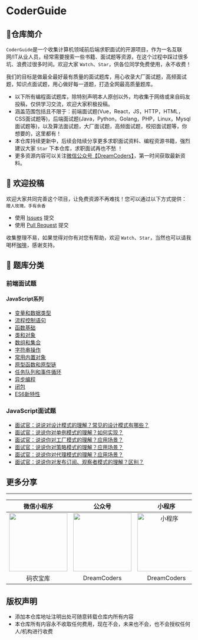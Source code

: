 CoderGuide
============================

## 🤠仓库简介

`CoderGuide`是一个收集计算机领域前后端求职面试的开源项目，作为一名互联网/IT从业人员，经常需要搜索一些书籍、面试题等资源，在这个过程中踩过很多坑、浪费过很多时间。欢迎大家 `Watch`、`Star`，供各位同学免费使用，永不收费！

我们的目标是做最全最好最有质量的面试题库，用心收录大厂面试题，高频面试题，知识点面试题，用心做好每一道题，打造全网最高质量题库。

- 以下所有编程面试题库，除特别声明本人原创以外，均收集于网络或来自码友投稿，仅供学习交流，欢迎大家积极投稿。
- 涵盖范围包括且不限于：前端面试题(Vue，React，JS，HTTP，HTML，CSS面试题等)，后端面试题(Java，Python，Golang，PHP，Linux，Mysql面试题等)，以及算法面试题，大厂面试题，高频面试题，校招面试题等，你想要的，这里都有！
- 本仓库持续更新中，后续会陆续分享更多求职面试资料、编程资源书籍，强烈建议大家 `Star` 下本仓库，求职面试再也不愁 ！
- 更多资源内容可以关注[微信公众号【DreamCoders】](#更多分享)，第一时间获取最新资料。

## 🙈 欢迎投稿

欢迎大家共同完善这个项目，让免费资源不再难找！您可以通过以下方式提供： `赠人玫瑰，手有余香`

* 使用 [Issues](https://gitee.com/DreamCoders/CoderGuide/issues/new) 提交
* 使用 [Pull Request](https://gitee.com/DreamCoders/CoderGuide/pulls) 提交

收集整理不易，如果觉得对你有对您有帮助，欢迎 `Watch`、`Star`，当然也可以请我喝杯[咖啡](https://gitee.com/iGaoWei/big-data-view/raw/master/preview/wechat-code.png)，感谢支持。


## 🤡 题库分类

### 前端面试题

#### JavaScript系列
- [变量和数据类型](#JavaScript面试题)
- [流程控制语句](#JavaScript面试题)
- [函数基础](#JavaScript面试题)
- [类和对象](#JavaScript面试题)
- [数组和集合](#JavaScript面试题)
- [字符串操作](#JavaScript面试题)
- [常用内置对象](#JavaScript面试题)
- [原型函数和原型链](#JavaScript面试题)
- [任务队列和事件循环](#JavaScript面试题)
- [异步编程](#JavaScript面试题)
- [闭包](#JavaScript面试题)
- [ES6新特性](#JavaScript面试题)




### JavaScript面试题
- [面试官：说说对设计模式的理解？常见的设计模式有哪些？](#更多分享)
- [面试官：说说你对单例模式的理解？如何实现？](#更多分享)
- [面试官：说说你对工厂模式的理解？应用场景？](#更多分享)
- [面试官：说说你对策略模式的理解？应用场景？](#更多分享)
- [面试官：说说你对代理模式的理解？应用场景？](#更多分享)
- [面试官：说说你对发布订阅、观察者模式的理解？区别？](#更多分享)



## 更多分享
---------

|                                                     微信小程序                                                      |                            公众号                            |                                                        小程序                                                        |
|:--------------------------------------------------------------------------------------------------------------:| :----------------------------------------------------------: |:-----------------------------------------------------------------------------------------------------------------:|
| <img src="https://jsd.onmicrosoft.cn/gh/iGaoWei/codercdn@master/img/更多内容关注公众号.jpg" width="158" height="158" /> | <img src="https://jsd.onmicrosoft.cn/gh/iGaoWei/codercdn@master/img/更多内容关注公众号.jpg" width="158" height="158" alt="" /> | <img src="https://jsd.onmicrosoft.cn/gh/iGaoWei/codercdn@master/img/赞赏码.jpg" width="158" height="158" alt="小程序"/> |
|                                                      码农宝库                                                      |                         DreamCoders                         |                                                    DreamCoders                                                    |
## 版权声明

- 添加本仓库地址注明出处可随意转载仓库内所有内容
- 本仓库所有内容永不收取任何费用，现在不会，未来也不会，也不会授权任何人/机构进行收费
